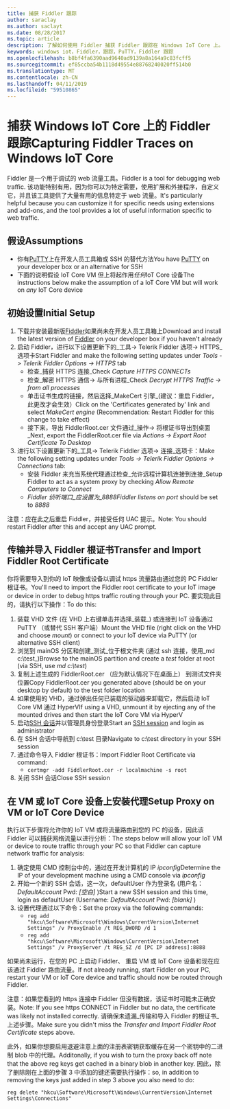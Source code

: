 ```yaml
---
title: 捕获 Fiddler 跟踪
author: saraclay
ms.author: saclayt
ms.date: 08/28/2017
ms.topic: article
description: 了解如何使用 Fiddler 捕获 Fiddler 跟踪在 Windows IoT Core 上。
keywords: windows iot，Fiddler，跟踪，PuTTY，Fiddler 跟踪
ms.openlocfilehash: b8bf4fa6390aad9640ad9139a8a164a9c83fcff5
ms.sourcegitcommit: ef85ccba54b1118d49554e88768240020ff514b0
ms.translationtype: MT
ms.contentlocale: zh-CN
ms.lasthandoff: 04/11/2019
ms.locfileid: "59510865"
---
```

# <a name="capturing-fiddler-traces-on-windows-iot-core"></a><span data-ttu-id="e37dd-104">捕获 Windows IoT Core 上的 Fiddler 跟踪</span><span class="sxs-lookup"><span data-stu-id="e37dd-104">Capturing Fiddler Traces on Windows IoT Core</span></span>

<span data-ttu-id="e37dd-105">Fiddler 是一个用于调试的 web 流量工具。</span><span class="sxs-lookup"><span data-stu-id="e37dd-105">Fiddler is a tool for debugging web traffic.</span></span> <span data-ttu-id="e37dd-106">该功能特别有用，因为你可以为特定需要，使用扩展和外接程序，自定义它，并且该工具提供了大量有用的信息特定于 web 流量。</span><span class="sxs-lookup"><span data-stu-id="e37dd-106">It's particularly helpful because you can customize it for specific needs using extensions and add-ons, and the tool provides a lot of useful information specific to web traffic.</span></span>

## <a name="assumptions"></a><span data-ttu-id="e37dd-107">假设</span><span class="sxs-lookup"><span data-stu-id="e37dd-107">Assumptions</span></span> 

* <span data-ttu-id="e37dd-108">你有[PuTTY](http://www.putty.org/)上在开发人员工具箱或 SSH 的替代方法</span><span class="sxs-lookup"><span data-stu-id="e37dd-108">You have [PuTTY](http://www.putty.org/) on your developer box or an alternative for SSH</span></span>
* <span data-ttu-id="e37dd-109">下面的说明假设 IoT Core VM 但上将起作用*任何*IoT Core 设备</span><span class="sxs-lookup"><span data-stu-id="e37dd-109">The instructions below make the assumption of a IoT Core VM but will work on *any* IoT Core device</span></span>

## <a name="initial-setup"></a><span data-ttu-id="e37dd-110">初始设置</span><span class="sxs-lookup"><span data-stu-id="e37dd-110">Initial Setup</span></span>

1. <span data-ttu-id="e37dd-111">下载并安装最新版[Fiddler](http://www.telerik.com/fiddler/)如果尚未在开发人员工具箱上</span><span class="sxs-lookup"><span data-stu-id="e37dd-111">Download and install the latest version of [Fiddler](http://www.telerik.com/fiddler/) on your developer box if you haven't already</span></span>
2. <span data-ttu-id="e37dd-112">启动 Fiddler，进行以下设置更新下的_工具-> Telerik Fiddler 选项-> HTTPS_选项卡</span><span class="sxs-lookup"><span data-stu-id="e37dd-112">Start Fiddler and make the following setting updates under _Tools -> Telerik Fiddler Options -> HTTPS_ tab</span></span>
    * <span data-ttu-id="e37dd-113">检查_捕获 HTTPS 连接_</span><span class="sxs-lookup"><span data-stu-id="e37dd-113">Check _Capture HTTPS CONNECTs_</span></span>
    * <span data-ttu-id="e37dd-114">检查_解密 HTTPS 通信-> 与所有进程_</span><span class="sxs-lookup"><span data-stu-id="e37dd-114">Check _Decrypt HTTPS Traffic -> from all processes_</span></span>
    * <span data-ttu-id="e37dd-115">单击证书生成的链接，然后选择_MakeCert 引擎_(建议：重启 Fiddler，此更改才会生效）</span><span class="sxs-lookup"><span data-stu-id="e37dd-115">Click on the 'Certificates generated by' link and select _MakeCert engine_ (Recommendation: Restart Fiddler for this change to take effect)</span></span>
    * <span data-ttu-id="e37dd-116">接下来，导出 FiddlerRoot.cer 文件通过_操作-> 将根证书导出到桌面_</span><span class="sxs-lookup"><span data-stu-id="e37dd-116">Next, export the FiddlerRoot.cer file via _Actions -> Export Root Certificate To Desktop_</span></span>
3. <span data-ttu-id="e37dd-117">进行以下设置更新下的_工具-> Telerik Fiddler 选项-> 连接_选项卡：</span><span class="sxs-lookup"><span data-stu-id="e37dd-117">Make the following setting updates under _Tools -> Telerik Fiddler Options -> Connections_ tab:</span></span>
    * <span data-ttu-id="e37dd-118">安装 Fiddler 来充当系统代理通过检查_允许远程计算机连接到连接_</span><span class="sxs-lookup"><span data-stu-id="e37dd-118">Setup Fiddler to act as a system proxy by checking _Allow Remote Computers to Connect_</span></span>
    * <span data-ttu-id="e37dd-119">_Fiddler 侦听端口_应设置为_8888_</span><span class="sxs-lookup"><span data-stu-id="e37dd-119">_Fiddler listens on port_ should be set to _8888_</span></span>
  
<span data-ttu-id="e37dd-120">注意：应在此之后重启 Fiddler，并接受任何 UAC 提示。</span><span class="sxs-lookup"><span data-stu-id="e37dd-120">Note: You should restart Fiddler after this and accept any UAC prompt.</span></span>

## <a name="transfer-and-import-fiddler-root-certificate"></a><span data-ttu-id="e37dd-121">传输并导入 Fiddler 根证书</span><span class="sxs-lookup"><span data-stu-id="e37dd-121">Transfer and Import Fiddler Root Certificate</span></span>
<span data-ttu-id="e37dd-122">你将需要导入到你的 IoT 映像或设备以调试 https 流量路由通过您的 PC Fiddler 根证书。</span><span class="sxs-lookup"><span data-stu-id="e37dd-122">You'll need to import the Fiddler root certificate to your IoT image or device in order to debug https traffic routing through your PC.</span></span>  <span data-ttu-id="e37dd-123">要实现此目的，请执行以下操作：</span><span class="sxs-lookup"><span data-stu-id="e37dd-123">To do this:</span></span>

1. <span data-ttu-id="e37dd-124">装载 VHD 文件 (在 VHD 上右键单击并选择_装载_) 或连接到 IoT 设备通过 PuTTY （或替代 SSH 客户端）</span><span class="sxs-lookup"><span data-stu-id="e37dd-124">Mount the VHD file (right click on the VHD and choose _mount_) or connect to your IoT device via PuTTY (or alternative SSH client)</span></span>
2. <span data-ttu-id="e37dd-125">浏览到 mainOS 分区和创建_测试_位于根文件夹 (通过 ssh 连接，使用_md c:\test_)</span><span class="sxs-lookup"><span data-stu-id="e37dd-125">Browse to the mainOS partition and create a _test_ folder at root (via SSH, use _md c:\test_)</span></span>
3. <span data-ttu-id="e37dd-126">复制上述生成的 FiddlerRoot.cer （应为默认情况下在桌面上） 到测试文件夹位置</span><span class="sxs-lookup"><span data-stu-id="e37dd-126">Copy FiddlerRoot.cer you generated above (should be on your desktop by default) to the test folder location</span></span>
4. <span data-ttu-id="e37dd-127">如果使用的 VHD，通过弹出任何已装载的驱动器来卸载它，然后启动 IoT Core VM 通过 HyperV</span><span class="sxs-lookup"><span data-stu-id="e37dd-127">If using a VHD, unmount it by ejecting any of the mounted drives and then start the IoT Core VM via HyperV</span></span>
5. <span data-ttu-id="e37dd-128">启动[SSH 会话](../connect-your-device/ssh.md)并以管理员身份登录</span><span class="sxs-lookup"><span data-stu-id="e37dd-128">Start an [SSH session](../connect-your-device/ssh.md) and login as administrator</span></span> 
6. <span data-ttu-id="e37dd-129">在 SSH 会话中导航到 c:\test 目录</span><span class="sxs-lookup"><span data-stu-id="e37dd-129">Navigate to c:\test directory in your SSH session</span></span>
7. <span data-ttu-id="e37dd-130">通过命令导入 Fiddler 根证书：</span><span class="sxs-lookup"><span data-stu-id="e37dd-130">Import Fiddler Root Certificate via command:</span></span>
    * `certmgr -add FiddlerRoot.cer -r localmachine -s root`
8. <span data-ttu-id="e37dd-131">关闭 SSH 会话</span><span class="sxs-lookup"><span data-stu-id="e37dd-131">Close SSH session</span></span>


## <a name="setup-proxy-on-vm-or-iot-core-device"></a><span data-ttu-id="e37dd-132">在 VM 或 IoT Core 设备上安装代理</span><span class="sxs-lookup"><span data-stu-id="e37dd-132">Setup Proxy on VM or IoT Core Device</span></span>
<span data-ttu-id="e37dd-133">执行以下步骤将允许你的 IoT VM 或将流量路由到您的 PC 的设备，因此该 Fiddler 可以捕获网络流量以进行分析：</span><span class="sxs-lookup"><span data-stu-id="e37dd-133">The steps below will allow your IoT VM or device to route traffic through your PC so that Fiddler can capture network traffic for analysis:</span></span>

1. <span data-ttu-id="e37dd-134">确定使用 CMD 控制台中的，通过在开发计算机的 IP _ipconfig_</span><span class="sxs-lookup"><span data-stu-id="e37dd-134">Determine the IP of your development machine using a CMD console via _ipconfig_</span></span>
2. <span data-ttu-id="e37dd-135">开始一个新的 SSH 会话，这一次，defaultUser 作为登录名 (用户名：_DefaultAccount_ Pwd: _[空白]_ )</span><span class="sxs-lookup"><span data-stu-id="e37dd-135">Start a new SSH session and this time, login as defaultUser (Username: _DefaultAccount_  Pwd: _[blank]_ )</span></span>
3. <span data-ttu-id="e37dd-136">设置代理通过以下命令：</span><span class="sxs-lookup"><span data-stu-id="e37dd-136">Set the proxy via the following commands:</span></span>
    * `reg add "hkcu\Software\Microsoft\Windows\CurrentVersion\Internet Settings" /v ProxyEnable /t REG_DWORD /d 1`
    * `reg add "hkcu\Software\Microsoft\Windows\CurrentVersion\Internet Settings" /v ProxyServer /t REG_SZ /d [PC IP address]:8888`

<span data-ttu-id="e37dd-137">如果尚未运行，在您的 PC 上启动 Fiddler、 重启 VM 或 IoT Core 设备和现在应该通过 Fiddler 路由流量。</span><span class="sxs-lookup"><span data-stu-id="e37dd-137">If not already running, start Fiddler on your PC, restart your VM or IoT Core device and traffic should now be routed through Fiddler.</span></span> 

<span data-ttu-id="e37dd-138">注意：如果您看到的 https 连接中 Fiddler 但没有数据，该证书时可能未正确安装。</span><span class="sxs-lookup"><span data-stu-id="e37dd-138">Note: If you see https CONNECT in Fiddler but no data, the certificate was likely not installed correctly.</span></span> <span data-ttu-id="e37dd-139">请确保未遗漏_传输和导入 Fiddler 的根证书_上述步骤。</span><span class="sxs-lookup"><span data-stu-id="e37dd-139">Make sure you didn't miss the _Transfer and Import Fiddler Root Certificate_ steps above.</span></span>

<span data-ttu-id="e37dd-140">此外，如果你想要启用退避注意上面的注册表密钥获取缓存在另一个密钥中的二进制 blob 中的代理。</span><span class="sxs-lookup"><span data-stu-id="e37dd-140">Additonally, if you wish to turn the proxy back off note that the above reg keys get cached in a binary blob in another key.</span></span> <span data-ttu-id="e37dd-141">因此，除了删除刚在上面的步骤 3 中添加的键还需要执行操作：</span><span class="sxs-lookup"><span data-stu-id="e37dd-141">so, in addition to removing the keys just added in step 3 above you also need to do:</span></span>

    reg delete "hkcu\Software\Microsoft\Windows\CurrentVersion\Internet Settings\Connections"
    
    
